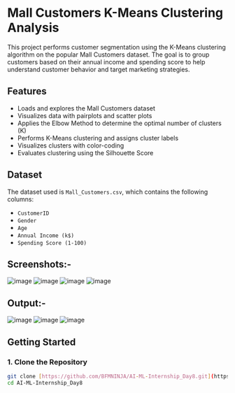 # Mall Customers K-Means Clustering Analysis

This project performs customer segmentation using the K-Means clustering algorithm on the popular Mall Customers dataset. The goal is to group customers based on their annual income and spending score to help understand customer behavior and target marketing strategies.

## Features

- Loads and explores the Mall Customers dataset
- Visualizes data with pairplots and scatter plots
- Applies the Elbow Method to determine the optimal number of clusters (K)
- Performs K-Means clustering and assigns cluster labels
- Visualizes clusters with color-coding
- Evaluates clustering using the Silhouette Score

## Dataset

The dataset used is `Mall_Customers.csv`, which contains the following columns:
- `CustomerID`
- `Gender`
- `Age`
- `Annual Income (k$)`
- `Spending Score (1-100)`

## Screenshots:-
![image](https://github.com/user-attachments/assets/c7416fef-414e-41d3-bcae-7655eeda9f71)
![image](https://github.com/user-attachments/assets/5a8d4494-297d-414b-ba6c-0b3b0d12227c)
![image](https://github.com/user-attachments/assets/8e8857f8-10e4-41a9-a111-215d4bf7e410)
![image](https://github.com/user-attachments/assets/b7223b11-6a49-44a0-a73c-23cd5f6d92f8)
## Output:-
![image](https://github.com/user-attachments/assets/7952ca87-e202-4436-8927-165675b77502)
![image](https://github.com/user-attachments/assets/6646ec94-502b-41f1-9fc8-406ad132e079)
![image](https://github.com/user-attachments/assets/c38cc663-543f-43c2-bfe3-db7b974af996)



## Getting Started

### 1. Clone the Repository

```sh
git clone [https://github.com/BFMNINJA/AI-ML-Internship_Day8.git](https://github.com/BFMNINJA/AI-ML-Internship_Day8.git)
cd AI-ML-Internship_Day8
